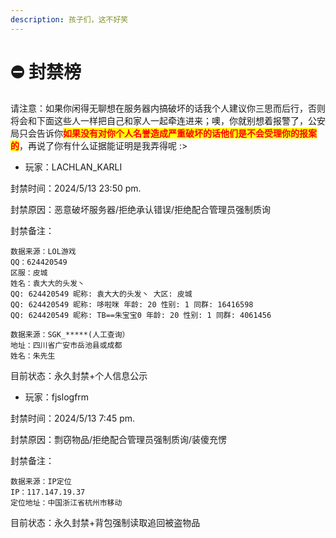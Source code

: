 ```yaml
---
description: 孩子们，这不好笑
---
```


# ⛔ 封禁榜

请注意：如果你闲得无聊想在服务器内搞破坏的话我个人建议你三思而后行，否则将会和下面这些人一样把自己和家人一起牵连进来；噢，你就别想着报警了，公安局只会告诉你<mark style="color:red;">**如果没有对你个人名誉造成严重破坏的话他们是不会受理你的报案的**</mark>，再说了你有什么证据能证明是我弄得呢 :>

* 玩家：LACHLAN\_KARLI

封禁时间：2024/5/13 23:50 pm.

封禁原因：恶意破坏服务器/拒绝承认错误/拒绝配合管理员强制质询

封禁备注：

```
数据来源：LOL游戏
QQ：624420549 
区服：皮城 
姓名：袁大大的头发丶
QQ: 624420549 昵称: 袁大大的头发丶 大区: 皮城
QQ: 624420549 昵称: 哆啦咪 年龄: 20 性别: 1 同群: 16416598
QQ: 624420549 昵称: TB==朱宝宝0 年龄: 20 性别: 1 同群: 4061456

数据来源：SGK_*****(人工查询）
地址：四川省广安市岳池县或成都
姓名：朱先生
```

目前状态：永久封禁+个人信息公示



* 玩家：fjslogfrm

封禁时间：2024/5/13 7:45 pm.

封禁原因：剽窃物品/拒绝配合管理员强制质询/装傻充愣

封禁备注：

```
数据来源：IP定位
IP：117.147.19.37
定位地址：中国浙江省杭州市移动
```

目前状态：永久封禁+背包强制读取追回被盗物品
